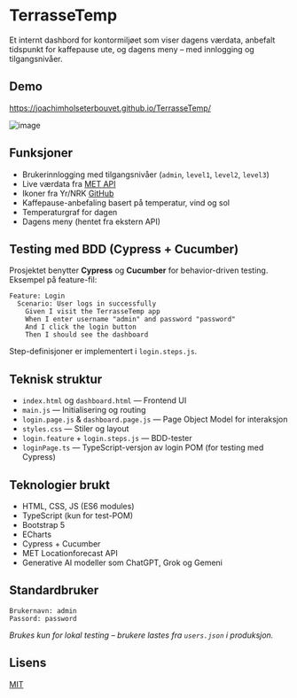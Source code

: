 # TerrasseTemp

Et internt dashbord for kontormiljøet som viser dagens værdata, anbefalt tidspunkt for kaffepause ute, og dagens meny – med innlogging og tilgangsnivåer.

## Demo

https://joachimholseterbouvet.github.io/TerrasseTemp/

![image](https://github.com/user-attachments/assets/4f2ec927-7dc5-467a-a357-a0fabeffc4ec)



## Funksjoner

- Brukerinnlogging med tilgangsnivåer (`admin`, `level1`, `level2`, `level3`)  
- Live værdata fra [MET API](https://api.met.no/)
- Ikoner fra Yr/NRK [GitHub](https://github.com/nrkno/yr-weather-symbols)
- Kaffepause-anbefaling basert på temperatur, vind og sol  
- Temperaturgraf for dagen  
- Dagens meny (hentet fra ekstern API)  

## Testing med BDD (Cypress + Cucumber)

Prosjektet benytter **Cypress** og **Cucumber** for behavior-driven testing.  
Eksempel på feature-fil:

```gherkin
Feature: Login
  Scenario: User logs in successfully
    Given I visit the TerrasseTemp app
    When I enter username "admin" and password "password"
    And I click the login button
    Then I should see the dashboard
```

Step-definisjoner er implementert i `login.steps.js`.

## Teknisk struktur

- `index.html` og `dashboard.html` — Frontend UI
- `main.js` — Initialisering og routing
- `login.page.js` & `dashboard.page.js` — Page Object Model for interaksjon
- `styles.css` — Stiler og layout
- `login.feature` + `login.steps.js` — BDD-tester
- `loginPage.ts` — TypeScript-versjon av login POM (for testing med Cypress)

## Teknologier brukt

- HTML, CSS, JS (ES6 modules)
- TypeScript (kun for test-POM)
- Bootstrap 5
- ECharts
- Cypress + Cucumber
- MET Locationforecast API
- Generative AI modeller som ChatGPT, Grok og Gemeni

## Standardbruker

```text
Brukernavn: admin
Passord: password
```

*Brukes kun for lokal testing – brukere lastes fra `users.json` i produksjon.*

## Lisens

[MIT](https://choosealicense.com/licenses/mit/)
